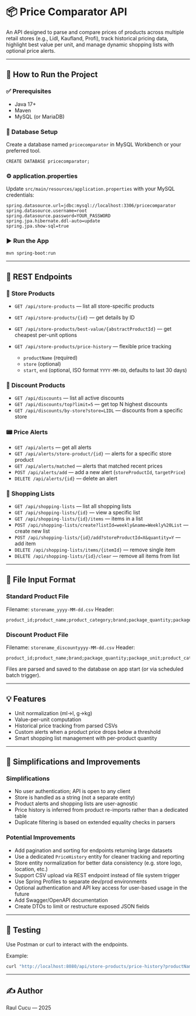 # 📦 Price Comparator API

An API designed to parse and compare prices of products across multiple retail stores (e.g., Lidl, Kaufland, Profi), track historical pricing data, highlight best value per unit, and manage dynamic shopping lists with optional price alerts.

---

## 🚀 How to Run the Project

### ✅ Prerequisites

* Java 17+
* Maven
* MySQL (or MariaDB)

### 📂 Database Setup

Create a database named `pricecomparator` in MySQL Workbench or your preferred tool.

```
CREATE DATABASE pricecomparator;
```

### ⚙️ application.properties

Update `src/main/resources/application.properties` with your MySQL credentials:

```properties
spring.datasource.url=jdbc:mysql://localhost:3306/pricecomparator
spring.datasource.username=root
spring.datasource.password=YOUR_PASSWORD
spring.jpa.hibernate.ddl-auto=update
spring.jpa.show-sql=true
```

### ▶️ Run the App

```bash
mvn spring-boot:run
```

---

## 🔗 REST Endpoints

### 📘 Store Products

* `GET /api/store-products` — list all store-specific products
* `GET /api/store-products/{id}` — get details by ID
* `GET /api/store-products/best-value/{abstractProductId}` — get cheapest per-unit options
* `GET /api/store-products/price-history` — flexible price tracking

  * `productName` (required)
  * `store` (optional)
  * `start`, `end` (optional, ISO format `YYYY-MM-DD`, defaults to last 30 days)

### 💸 Discount Products

* `GET /api/discounts` — list all active discounts
* `GET /api/discounts/top?limit=5` — get top N highest discounts
* `GET /api/discounts/by-store?store=LIDL` — discounts from a specific store

### 📟 Price Alerts

* `GET /api/alerts` — get all alerts
* `GET /api/alerts/store-product/{id}` — alerts for a specific store product
* `GET /api/alerts/matched` — alerts that matched recent prices
* `POST /api/alerts/add` — add a new alert (`storeProductId`, `targetPrice`)
* `DELETE /api/alerts/{id}` — delete an alert

### 🛒 Shopping Lists

* `GET /api/shopping-lists` — list all shopping lists
* `GET /api/shopping-lists/{id}` — view a specific list
* `GET /api/shopping-lists/{id}/items` — items in a list
* `POST /api/shopping-lists/create?listId=weekly&name=Weekly%20List` — create new list
* `POST /api/shopping-lists/{id}/add?storeProductId=X&quantity=Y` — add item
* `DELETE /api/shopping-lists/items/{itemId}` — remove single item
* `DELETE /api/shopping-lists/{id}/clear` — remove all items from list

---

## 📂 File Input Format

### Standard Product File

Filename: `storename_yyyy-MM-dd.csv`
Header:

```
product_id;product_name;product_category;brand;package_quantity;package_unit;price;currency
```

### Discount Product File

Filename: `storename_discountyyyy-MM-dd.csv`
Header:

```
product_id;product_name;brand;package_quantity;package_unit;product_category;from_date;to_date;percentage_of_discount
```

Files are parsed and saved to the database on app start (or via scheduled batch trigger).

---

## 💡 Features

* Unit normalization (ml->l, g->kg)
* Value-per-unit computation
* Historical price tracking from parsed CSVs
* Custom alerts when a product price drops below a threshold
* Smart shopping list management with per-product quantity

---

## 🔧 Simplifications and Improvements

### Simplifications

* No user authentication; API is open to any client
* Store is handled as a string (not a separate entity)
* Product alerts and shopping lists are user-agnostic
* Price history is inferred from product re-imports rather than a dedicated table
* Duplicate filtering is based on extended equality checks in parsers

### Potential Improvements

* Add pagination and sorting for endpoints returning large datasets
* Use a dedicated `PriceHistory` entity for cleaner tracking and reporting
* Store entity normalization for better data consistency (e.g. store logo, location, etc.)
* Support CSV upload via REST endpoint instead of file system trigger
* Use Spring Profiles to separate dev/prod environments
* Optional authentication and API key access for user-based usage in the future
* Add Swagger/OpenAPI documentation
* Create DTOs to limit or restructure exposed JSON fields

---

## 🧪 Testing

Use Postman or curl to interact with the endpoints.

Example:

```bash
curl "http://localhost:8080/api/store-products/price-history?productName=lapte&store=LIDL"
```

---

## ✍️ Author

Raul Cucu — 2025
